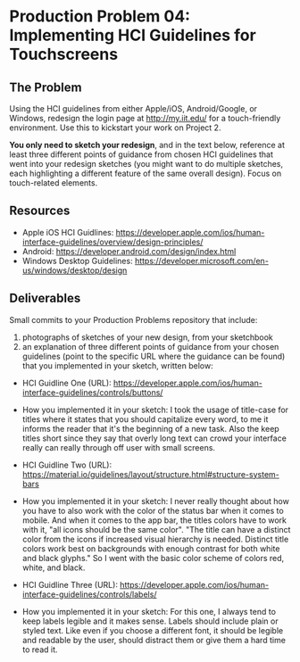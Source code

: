 # Production Problem 04: Implementing HCI Guidelines for Touchscreens

## The Problem

Using the HCI guidelines from either Apple/iOS, Android/Google, or Windows, redesign the login page at
http://my.iit.edu/ for a touch-friendly environment. Use this to kickstart your work on Project 2.

**You only need to sketch your redesign**, and in the text below, reference at least three different
points of guidance from chosen HCI guidelines that went into your redesign sketches (you might
want to do multiple sketches, each highlighting a different feature of the same overall design).
Focus on touch-related elements.

## Resources

* Apple iOS HCI Guidlines:
  https://developer.apple.com/ios/human-interface-guidelines/overview/design-principles/
* Android:
  https://developer.android.com/design/index.html
* Windows Desktop Guidelines:
  https://developer.microsoft.com/en-us/windows/desktop/design

## Deliverables

Small commits to your Production Problems repository that include:

1) photographs of sketches of your new design, from your sketchbook
2) an explanation of three different points of guidance from your chosen guidelines (point to the specific URL where the guidance can be found) that you implemented in your sketch, written below:

* HCI Guidline One (URL): https://developer.apple.com/ios/human-interface-guidelines/controls/buttons/
* How you implemented it in your sketch: I took the usage of title-case for titles where it states that you should capitalize every word, to me it informs the reader that it's the beginning of a new task. Also the keep titles short since they say that overly long text can crowd your interface really can really through off user with small screens.

* HCI Guidline Two (URL): https://material.io/guidelines/layout/structure.html#structure-system-bars
* How you implemented it in your sketch: I never really thought about how you have to also work with the color of the status bar when it comes to mobile. And when it comes to the app bar, the titles colors have to work with it, "all icons should be the same color". "The title can have a distinct color from the icons if increased visual hierarchy is needed. Distinct title colors work best on backgrounds with enough contrast for both white and black glyphs." So I went with the basic color scheme of colors red, white, and black. 

* HCI Guidline Three (URL): https://developer.apple.com/ios/human-interface-guidelines/controls/labels/
* How you implemented it in your sketch: For this one, I always tend to keep labels legible and it makes sense. Labels should include plain or styled text. Like even if you choose a different font, it should be legible and readable by the user, should distract them or give them a hard time to read it.
